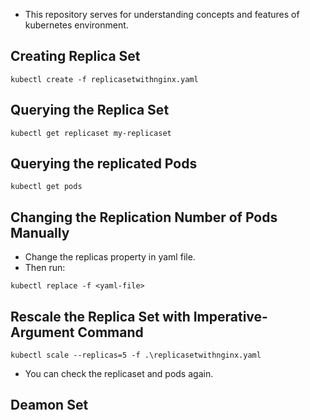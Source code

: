 - This repository serves for understanding concepts and features of kubernetes environment.
## Creating Replica Set
```
kubectl create -f replicasetwithnginx.yaml
```
## Querying the Replica Set
```
kubectl get replicaset my-replicaset
```
## Querying the replicated Pods
```
kubectl get pods 
```
## Changing the Replication Number of Pods Manually
- Change the replicas property in yaml file.
- Then run:
```
kubectl replace -f <yaml-file>
```
## Rescale the Replica Set with Imperative-Argument Command
```
kubectl scale --replicas=5 -f .\replicasetwithnginx.yaml
```
- You can check the replicaset and pods again.

## Deamon Set

